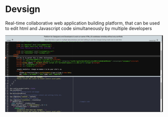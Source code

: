 # Devsign
Real-time collaborative web application building platform, that can be used to edit html and Javascript code simultaneously by multiple developers

![alt text](devsign.jpg "A screenshot of the application")
